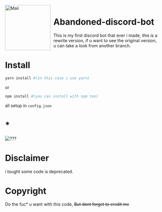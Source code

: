 <img width="150" height="150" align="left" style="float: left; margin: 0 10px 0 0;" alt="Maii" src="https://media.discordapp.net/attachments/704010806383214692/794469248851378196/cok.gif">

# Abandoned-discord-bot
This is my first discord bot that ever i made, this is a rewrite version, if u want to see the original version, u can take a look from another branch.

# Install
```sh
yarn install #(in this case i use yarn)
```
or
```sh
npm install #(you can install with npm too)
```

all setup in `config.json`

# *
<img width="auto" height="auto" alt="???" src="https://aizuu.my.id/screen/Discord_WmEuip5r38.png">

# Disclaimer
i tought some code is deprecated.

# Copyright
Do the fuc* u want with this code, ~~But dont forget to credit me~~

